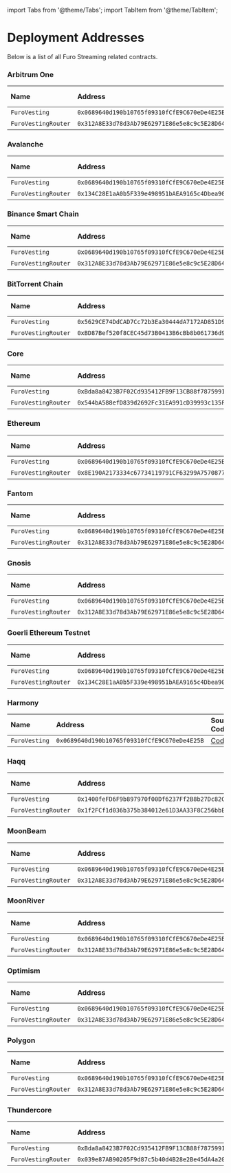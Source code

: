 import Tabs from '@theme/Tabs'; import TabItem from '@theme/TabItem';

# Deployment Addresses

Below is a list of all Furo Streaming related contracts.

<Tabs>

<TabItem value='arbitrum' label='Arbitrum One' default>

### Arbitrum One

| Name | Address | Source Code | Explorer |
| :-- | :-- | :-- | :-- |
| `FuroVesting` | `0x0689640d190b10765f09310fCfE9C670eDe4E25B` | [Code](https://github.com/sushiswap/sushiswap/blob/master/protocols/furo/contracts/base/FuroVesting.sol) | [Link](https://arbiscan.io/address/0x0689640d190b10765f09310fCfE9C670eDe4E25B) |
| `FuroVestingRouter` | `0x312A8E33d78d3Ab79E62971E86e5e8c9c5E28D64` | [Code](https://github.com/sushiswap/sushiswap/blob/master/protocols/furo/contracts/FuroVestingRouter.sol) | [Link](https://arbiscan.io/address/0x312A8E33d78d3Ab79E62971E86e5e8c9c5E28D64) |

</TabItem>

<TabItem value='avalanche' label='Avalanche' default>

### Avalanche

| Name | Address | Source Code | Explorer |
| :-- | :-- | :-- | :-- |
| `FuroVesting` | `0x0689640d190b10765f09310fCfE9C670eDe4E25B` | [Code](https://github.com/sushiswap/sushiswap/blob/master/protocols/furo/contracts/base/FuroVesting.sol) | [Link](https://snowtrace.io/address/0x0689640d190b10765f09310fCfE9C670eDe4E25B) |
| `FuroVestingRouter` | `0x134C28E1aA0b5F339e498951bAEA9165c4Dbea90` | [Code](https://github.com/sushiswap/sushiswap/blob/master/protocols/furo/contracts/FuroVestingRouter.sol) | [Link](https://snowtrace.io/address/0x134C28E1aA0b5F339e498951bAEA9165c4Dbea90) |

</TabItem>

<TabItem value='bsc' label='Bsc' default>

### Binance Smart Chain

| Name | Address | Source Code | Explorer |
| :-- | :-- | :-- | :-- |
| `FuroVesting` | `0x0689640d190b10765f09310fCfE9C670eDe4E25B` | [Code](https://github.com/sushiswap/sushiswap/blob/master/protocols/furo/contracts/base/FuroVesting.sol) | [Link](https://bscscan.com/address/0x0689640d190b10765f09310fCfE9C670eDe4E25B) |
| `FuroVestingRouter` | `0x312A8E33d78d3Ab79E62971E86e5e8c9c5E28D64` | [Code](https://github.com/sushiswap/sushiswap/blob/master/protocols/furo/contracts/FuroVestingRouter.sol) | [Link](https://bscscan.com/address/0x312A8E33d78d3Ab79E62971E86e5e8c9c5E28D64) |

</TabItem>

<TabItem value='bttc' label='BitTorrent' default>

### BitTorrent Chain

| Name | Address | Source Code | Explorer |
| :-- | :-- | :-- | :-- |
| `FuroVesting` | `0x5629CE74DdCAD7Cc72b3Ea30444dA7172AD851D9` | [Code](https://github.com/sushiswap/sushiswap/blob/master/protocols/furo/contracts/base/FuroVesting.sol) | [Link](https://bttcscan.com/address/0x5629CE74DdCAD7Cc72b3Ea30444dA7172AD851D9) |
| `FuroVestingRouter` | `0xBD87Bef520f8CEC45d73B0413B6cBb8b061736d9` | [Code](https://github.com/sushiswap/sushiswap/blob/master/protocols/furo/contracts/FuroVestingRouter.sol) | [Link](https://bttcscan.com/address/0xBD87Bef520f8CEC45d73B0413B6cBb8b061736d9) |

</TabItem>

<TabItem value='core' label='Core' default>

### Core

| Name | Address | Source Code | Explorer |
| :-- | :-- | :-- | :-- |
| `FuroVesting` | `0xBda8a8423B7F02Cd935412FB9F13CB88f7875991` | [Code](https://github.com/sushiswap/sushiswap/blob/master/protocols/furo/contracts/base/FuroVesting.sol) | [Link](https://scan.coredao.org/address/0xBda8a8423B7F02Cd935412FB9F13CB88f7875991) |
| `FuroVestingRouter` | `0x544bA588efD839d2692Fc31EA991cD39993c135F` | [Code](https://github.com/sushiswap/sushiswap/blob/master/protocols/furo/contracts/FuroVestingRouter.sol) | [Link](https://scan.coredao.org/address/0x544bA588efD839d2692Fc31EA991cD39993c135F) |

</TabItem>

<TabItem value='ethereum' label='Ethereum' default>

### Ethereum

| Name | Address | Source Code | Explorer |
| :-- | :-- | :-- | :-- |
| `FuroVesting` | `0x0689640d190b10765f09310fCfE9C670eDe4E25B` | [Code](https://github.com/sushiswap/sushiswap/blob/master/protocols/furo/contracts/base/FuroVesting.sol) | [Link](https://etherscan.io/address/0x0689640d190b10765f09310fCfE9C670eDe4E25B) |
| `FuroVestingRouter` | `0x8E190A2173334c67734119791CF63299A7570877` | [Code](https://github.com/sushiswap/sushiswap/blob/master/protocols/furo/contracts/FuroVestingRouter.sol) | [Link](https://etherscan.io/address/0x8E190A2173334c67734119791CF63299A7570877) |

</TabItem>

<TabItem value='fantom' label='Fantom' default>

### Fantom

| Name | Address | Source Code | Explorer |
| :-- | :-- | :-- | :-- |
| `FuroVesting` | `0x0689640d190b10765f09310fCfE9C670eDe4E25B` | [Code](https://github.com/sushiswap/sushiswap/blob/master/protocols/furo/contracts/base/FuroVesting.sol) | [Link](https://ftmscan.com/address/0x0689640d190b10765f09310fCfE9C670eDe4E25B) |
| `FuroVestingRouter` | `0x312A8E33d78d3Ab79E62971E86e5e8c9c5E28D64` | [Code](https://github.com/sushiswap/sushiswap/blob/master/protocols/furo/contracts/FuroVestingRouter.sol) | [Link](https://ftmscan.com/address/0x312A8E33d78d3Ab79E62971E86e5e8c9c5E28D64) |

</TabItem>

<TabItem value='gnosis' label='Gnosis' default>

### Gnosis

| Name | Address | Source Code | Explorer |
| :-- | :-- | :-- | :-- |
| `FuroVesting` | `0x0689640d190b10765f09310fCfE9C670eDe4E25B` | [Code](https://github.com/sushiswap/sushiswap/blob/master/protocols/furo/contracts/base/FuroVesting.sol) | [Link](https://gnosisscan.io/address/0x0689640d190b10765f09310fCfE9C670eDe4E25B) |
| `FuroVestingRouter` | `0x312A8E33d78d3Ab79E62971E86e5e8c9c5E28D64` | [Code](https://github.com/sushiswap/sushiswap/blob/master/protocols/furo/contracts/FuroVestingRouter.sol) | [Link](https://gnosisscan.io/address/0x312A8E33d78d3Ab79E62971E86e5e8c9c5E28D64) |

</TabItem>

<TabItem value='goerli' label='Goerli' default>

### Goerli Ethereum Testnet

| Name | Address | Source Code | Explorer |
| :-- | :-- | :-- | :-- |
| `FuroVesting` | `0x0689640d190b10765f09310fCfE9C670eDe4E25B` | [Code](https://github.com/sushiswap/sushiswap/blob/master/protocols/furo/contracts/base/FuroVesting.sol) | [Link](https://goerli.etherscan.io/address/0x0689640d190b10765f09310fCfE9C670eDe4E25B) |
| `FuroVestingRouter` | `0x134C28E1aA0b5F339e498951bAEA9165c4Dbea90` | [Code](https://github.com/sushiswap/sushiswap/blob/master/protocols/furo/contracts/FuroVestingRouter.sol) | [Link](https://goerli.etherscan.io/address/0x134C28E1aA0b5F339e498951bAEA9165c4Dbea90) |

</TabItem>

<TabItem value='harmony' label='Harmony' default>

### Harmony

| Name | Address | Source Code | Explorer |
| :-- | :-- | :-- | :-- |
| `FuroVesting` | `0x0689640d190b10765f09310fCfE9C670eDe4E25B` | [Code](https://github.com/sushiswap/sushiswap/blob/master/protocols/furo/contracts/base/FuroVesting.sol) | [Link](https://explorer.harmony.one/address/0x0689640d190b10765f09310fCfE9C670eDe4E25B) |

</TabItem>

<TabItem value='haqq' label='Haqq' default>

### Haqq

| Name | Address | Source Code | Explorer |
| :-- | :-- | :-- | :-- |
| `FuroVesting` | `0x1400feFD6F9b897970f00Df6237Ff2B8b27Dc82C` | [Code](https://github.com/sushiswap/sushiswap/blob/master/protocols/furo/contracts/base/FuroVesting.sol) | [Link](https://explorer.haqq.network/address/0x1400feFD6F9b897970f00Df6237Ff2B8b27Dc82C) |
| `FuroVestingRouter` | `0x1f2FCf1d036b375b384012e61D3AA33F8C256bbE` | [Code](https://github.com/sushiswap/sushiswap/blob/master/protocols/furo/contracts/FuroVestingRouter.sol) | [Link](https://explorer.haqq.network/address/0x1f2FCf1d036b375b384012e61D3AA33F8C256bbE) |

</TabItem>

<TabItem value='moonbeam' label='MoonBeam' default>

### MoonBeam

| Name | Address | Source Code | Explorer |
| :-- | :-- | :-- | :-- |
| `FuroVesting` | `0x0689640d190b10765f09310fCfE9C670eDe4E25B` | [Code](https://github.com/sushiswap/sushiswap/blob/master/protocols/furo/contracts/base/FuroVesting.sol) | [Link](https://moonscan.io/address/0x0689640d190b10765f09310fCfE9C670eDe4E25B) |
| `FuroVestingRouter` | `0x312A8E33d78d3Ab79E62971E86e5e8c9c5E28D64` | [Code](https://github.com/sushiswap/sushiswap/blob/master/protocols/furo/contracts/FuroVestingRouter.sol) | [Link](https://moonscan.io/address/0x312A8E33d78d3Ab79E62971E86e5e8c9c5E28D64) |

</TabItem>

<TabItem value='moonriver' label='MoonRiver' default>

### MoonRiver

| Name | Address | Source Code | Explorer |
| :-- | :-- | :-- | :-- |
| `FuroVesting` | `0x0689640d190b10765f09310fCfE9C670eDe4E25B` | [Code](https://github.com/sushiswap/sushiswap/blob/master/protocols/furo/contracts/base/FuroVesting.sol) | [Link](https://moonriver.moonscan.io/address/0x0689640d190b10765f09310fCfE9C670eDe4E25B) |
| `FuroVestingRouter` | `0x312A8E33d78d3Ab79E62971E86e5e8c9c5E28D64` | [Code](https://github.com/sushiswap/sushiswap/blob/master/protocols/furo/contracts/FuroVestingRouter.sol) | [Link](https://moonriver.moonscan.io/address/0x312A8E33d78d3Ab79E62971E86e5e8c9c5E28D64) |

</TabItem>

<TabItem value='optimism' label='Optimism' default>

### Optimism

| Name | Address | Source Code | Explorer |
| :-- | :-- | :-- | :-- |
| `FuroVesting` | `0x0689640d190b10765f09310fCfE9C670eDe4E25B` | [Code](https://github.com/sushiswap/sushiswap/blob/master/protocols/furo/contracts/base/FuroVesting.sol) | [Link](https://optimistic.etherscan.io/address/0x0689640d190b10765f09310fCfE9C670eDe4E25B) |
| `FuroVestingRouter` | `0x312A8E33d78d3Ab79E62971E86e5e8c9c5E28D64` | [Code](https://github.com/sushiswap/sushiswap/blob/master/protocols/furo/contracts/FuroVestingRouter.sol) | [Link](https://optimistic.etherscan.io/address/0x312A8E33d78d3Ab79E62971E86e5e8c9c5E28D64) |

</TabItem>

<TabItem value='polygon' label='Polygon' default>

### Polygon

| Name | Address | Source Code | Explorer |
| :-- | :-- | :-- | :-- |
| `FuroVesting` | `0x0689640d190b10765f09310fCfE9C670eDe4E25B` | [Code](https://github.com/sushiswap/sushiswap/blob/master/protocols/furo/contracts/base/FuroVesting.sol) | [Link](https://polygonscan.com/address/0x0689640d190b10765f09310fCfE9C670eDe4E25B) |
| `FuroVestingRouter` | `0x312A8E33d78d3Ab79E62971E86e5e8c9c5E28D64` | [Code](https://github.com/sushiswap/sushiswap/blob/master/protocols/furo/contracts/FuroVestingRouter.sol) | [Link](https://polygonscan.com/address/0x312A8E33d78d3Ab79E62971E86e5e8c9c5E28D64) |

</TabItem>

<TabItem value='thundercore' label='Thundercore' default>

### Thundercore

| Name | Address | Source Code | Explorer |
| :-- | :-- | :-- | :-- |
| `FuroVesting` | `0xBda8a8423B7F02Cd935412FB9F13CB88f7875991` | [Code](https://github.com/sushiswap/sushiswap/blob/master/protocols/furo/contracts/base/FuroVesting.sol) | [Link](https://explorer-mainnet.thundercore.com/address/0xBda8a8423B7F02Cd935412FB9F13CB88f7875991) |
| `FuroVestingRouter` | `0x039e87AB90205F9d87c5b40d4B28e2Be45dA4a20` | [Code](https://github.com/sushiswap/sushiswap/blob/master/protocols/furo/contracts/FuroVestingRouter.sol) | [Link](https://explorer-mainnet.thundercore.com/address/0x039e87AB90205F9d87c5b40d4B28e2Be45dA4a20) |

</TabItem>

</Tabs>
